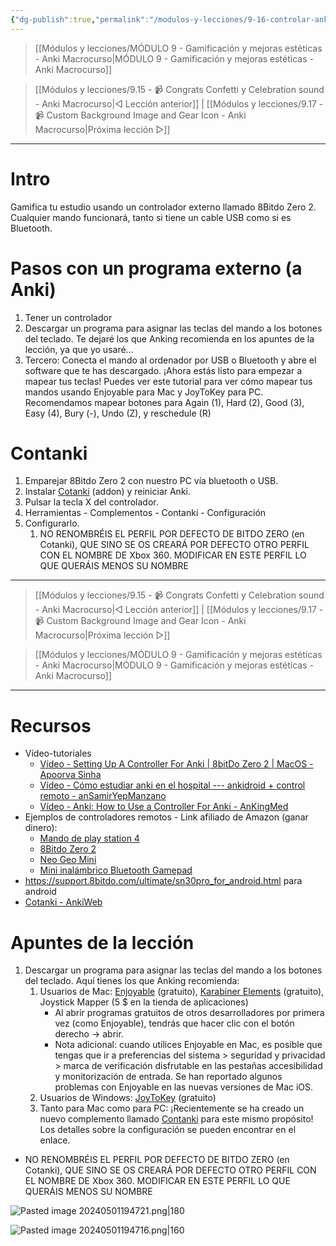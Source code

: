 ```yaml
---
{"dg-publish":true,"permalink":"/modulos-y-lecciones/9-16-controlar-anki-remotamente-con-un-controlador-externo-8-bitdo-zero-2-anki-macrocurso/","noteIcon":""}
---
```



> [[Módulos y lecciones/MÓDULO 9 - Gamificación y mejoras estéticas - Anki Macrocurso\|MÓDULO 9 - Gamificación y mejoras estéticas - Anki Macrocurso]]

> [[Módulos y lecciones/9.15 - 📹 Congrats Confetti y Celebration sound - Anki Macrocurso\|◁ Lección anterior]] | [[Módulos y lecciones/9.17 - 📹 Custom Background Image and Gear Icon - Anki Macrocurso\|Próxima lección ▷]]

---

# Intro
Gamifica tu estudio usando un controlador externo llamado 8Bitdo Zero 2. Cualquier mando funcionará, tanto si tiene un cable USB como si es Bluetooth.

# Pasos con un programa externo (a Anki)
1. Tener un controlador
2. Descargar un programa para asignar las teclas del mando a los botones del teclado. Te dejaré los que Anking recomienda en los apuntes de la lección, ya que yo usaré...
3. Tercero: Conecta el mando al ordenador por USB o Bluetooth y abre el software que te has descargado. ¡Ahora estás listo para empezar a mapear tus teclas! Puedes ver este tutorial para ver cómo mapear tus mandos usando Enjoyable para Mac y JoyToKey para PC. Recomendamos mapear botones para Again (1), Hard (2), Good (3), Easy (4), Bury (-), Undo (Z), y reschedule (R)

# Contanki
1. Emparejar 8Bitdo Zero 2 con nuestro PC vía bluetooth o USB.
2. Instalar [Cotanki](https://ankiweb.net/shared/info/1898790263) (addon) y reiniciar Anki.
3. Pulsar la tecla X del controlador.
4. Herramientas - Complementos - Contanki - Configuración
5. Configurarlo.
	1. NO RENOMBRÉIS EL PERFIL POR DEFECTO DE BITDO ZERO (en Cotanki), QUE SINO SE OS CREARÁ POR DEFECTO OTRO PERFIL CON EL NOMBRE DE Xbox 360. MODIFICAR EN ESTE PERFIL LO QUE QUERÁIS MENOS SU NOMBRE

---

> [[Módulos y lecciones/9.15 - 📹 Congrats Confetti y Celebration sound - Anki Macrocurso\|◁ Lección anterior]] | [[Módulos y lecciones/9.17 - 📹 Custom Background Image and Gear Icon - Anki Macrocurso\|Próxima lección ▷]]

> [[Módulos y lecciones/MÓDULO 9 - Gamificación y mejoras estéticas - Anki Macrocurso\|MÓDULO 9 - Gamificación y mejoras estéticas - Anki Macrocurso]]

---

# Recursos
- Vídeo-tutoriales
	- [Vídeo - Setting Up A Controller For Anki | 8bitDo Zero 2 | MacOS - Apoorva Sinha](https://youtu.be/oQqYLdYWoeM)
	- [Vídeo - Cómo estudiar anki en el hospital --- ankidroid + control remoto - anSamirYepManzano](https://youtu.be/N_ZzPJ7fqkE)
	- [Vídeo - Anki: How to Use a Controller For Anki - AnKingMed](https://www.youtube.com/watch?v=Ykit3p__vT8&list=PLXL_lTSgbB_UiJsheKOg3RmuBIn3ipLqh&index=6&ab_channel=TheAnKing)
- Ejemplos de controladores remotos - Link afiliado de Amazon (ganar dinero):
	- [Mando de play station 4](https://t.ly/7nf0o)
	- [8Bitdo Zero 2](https://t.ly/M0-iO)
	- [Neo Geo Mini](https://t.ly/ilQEJ)
	- [Mini inalámbrico Bluetooth Gamepad](https://t.ly/lW49A)
- https://support.8bitdo.com/ultimate/sn30pro_for_android.html para android
- [Cotanki - AnkiWeb](https://ankiweb.net/shared/info/1898790263)

# Apuntes de la lección
1. Descargar un programa para asignar las teclas del mando a los botones del teclado. Aquí tienes los que Anking recomienda:
    1. Usuarios de Mac: [Enjoyable](https://yukkurigames.com/enjoyable/) (gratuito), [Karabiner Elements](https://karabiner-elements.pqrs.org/) (gratuito), Joystick Mapper (5 $ en la tienda de aplicaciones)  
        - Al abrir programas gratuitos de otros desarrolladores por primera vez (como Enjoyable), tendrás que hacer clic con el botón derecho -> abrir.
        - Nota adicional: cuando utilices Enjoyable en Mac, es posible que tengas que ir a preferencias del sistema > seguridad y privacidad > marca de verificación disfrutable en las pestañas accesibilidad y monitorización de entrada. Se han reportado algunos problemas con Enjoyable en las nuevas versiones de Mac iOS.
    2.  Usuarios de Windows: [JoyToKey](https://joytokey.net/en/) (gratuito)
    3.  Tanto para Mac como para PC: ¡Recientemente se ha creado un nuevo complemento llamado [Contanki](https://ankiweb.net/shared/info/1898790263) para este mismo propósito! Los detalles sobre la configuración se pueden encontrar en el enlace.
- NO RENOMBRÉIS EL PERFIL POR DEFECTO DE BITDO ZERO (en Cotanki), QUE SINO SE OS CREARÁ POR DEFECTO OTRO PERFIL CON EL NOMBRE DE Xbox 360. MODIFICAR EN ESTE PERFIL LO QUE QUERÁIS MENOS SU NOMBRE

![Pasted image 20240501194721.png|180](/img/user/ANEXOS/Pasted%20image%2020240501194721.png)

![Pasted image 20240501194716.png|160](/img/user/ANEXOS/Pasted%20image%2020240501194716.png)